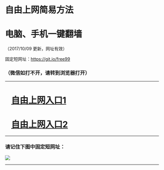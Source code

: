﻿# 自由上网简易方法

# 电脑、手机一键翻墙

（2017/10/09 更新，网址有效）

固定短网址：https://git.io/free99

### （微信如打不开，请转到浏览器打开）


***





# &nbsp;&nbsp; <a href="http://ft644019389.fwq-tz-1001.info/fwqtz01.html?t=10090018638 " target="_blank">自由上网入口1</a>
# &nbsp;&nbsp; <a href="http://ft2307410087.fwq-tz-1002.info/fwqtz02.html?t=10090015461 " target="_blank">自由上网入口2</a>
***

### 请记住下图中固定短网址：

<img src="https://s3-us-west-2.amazonaws.com/fwq-1001/yjfq-20170905okok.png" /> 


***

